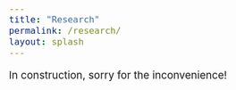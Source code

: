 ```yaml
---
title: "Research"
permalink: /research/
layout: splash
---
```


<style type="text/css">
  body{
  font-size: 14pt;
}
</style>

In construction, sorry for the inconvenience!
